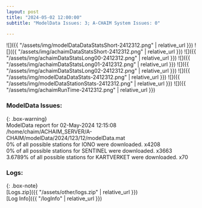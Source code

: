 ```yaml
---
layout: post
title: "2024-05-02 12:00:00"
subtitle: "ModelData Issues: 3; A-CHAIM System Issues: 0"

---
```


![]({{ "/assets/img/modelDataDataStatsShort-2412312.png" | relative_url }})
![]({{ "/assets/img/achaimDataStatsShort-2412312.png" | relative_url }})
![]({{ "/assets/img/achaimDataStatsLong00-2412312.png" | relative_url }})
![]({{ "/assets/img/achaimDataStatsLong01-2412312.png" | relative_url }})
![]({{ "/assets/img/achaimDataStatsLong02-2412312.png" | relative_url }})
![]({{ "/assets/img/modelDataDataStats-2412312.png" | relative_url }})
![]({{ "/assets/img/modelDataStationStats-2412312.png" | relative_url }})
![]({{ "/assets/img/achaimRunTime-2412312.png" | relative_url }})


### ModelData Issues:  
  
{: .box-warning}  
 ModelData report for 02-May-2024 12:15:08   
 /home/chaim/ACHAIM_SERVER/A-CHAIM/modelData/2024/123/12/modelData.mat   
 0% of all possible stations for IONO were downloaded. x4208   
 0% of all possible stations for SENTINEL were downloaded. x3663   
 3.6789% of all possible stations for KARTVERKET were downloaded. x70   
  


### Logs:  
  
{: .box-note}  
[Logs.zip]({{ "/assets/other/logs.zip" | relative_url }})  
[Log Info]({{ "/logInfo" | relative_url }})  
